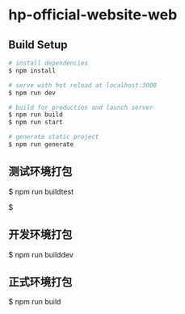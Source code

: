 # hp-official-website-web

## Build Setup

```bash
# install dependencies
$ npm install

# serve with hot reload at localhost:3000
$ npm run dev

# build for production and launch server
$ npm run build
$ npm run start

# generate static project
$ npm run generate
```

## 测试环境打包

$ npm run buildtest

$

## 开发环境打包

$ npm run builddev

## 正式环境打包

$ npm run build
